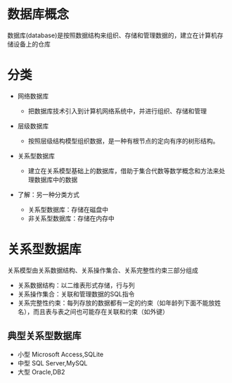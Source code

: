 # 数据库概念
数据库(database)是按照数据结构来组织、存储和管理数据的，建立在计算机存储设备上的仓库

# 分类

- 网络数据库
  - 把数据库技术引入到计算机网络系统中，并进行组织、存储和管理
- 层级数据库
  - 按照层级结构模型组织数据，是一种有根节点的定向有序的树形结构。

- 关系型数据库
  - 建立在关系模型基础上的数据库，借助于集合代数等数学概念和方法来处理数据库中的数据

- 了解：另一种分类方式
  - 关系型数据库：存储在磁盘中
  - 非关系型数据库：存储在内存中


# 关系型数据库
关系模型由关系数据结构、关系操作集合、关系完整性约束三部分组成

- 关系数据结构：以二维表形式存储，行与列
- 关系操作集合：关联和管理数据的SQL指令
- 关系完整性约束：每列存放的数据都有一定的约束（如年龄列下面不能放姓名），而且表与表之间也可能存在关联和约束（如外键）

## 典型关系型数据库

- 小型 Microsoft Access,SQLite
- 中型 SQL Server,MySQL
- 大型 Oracle,DB2